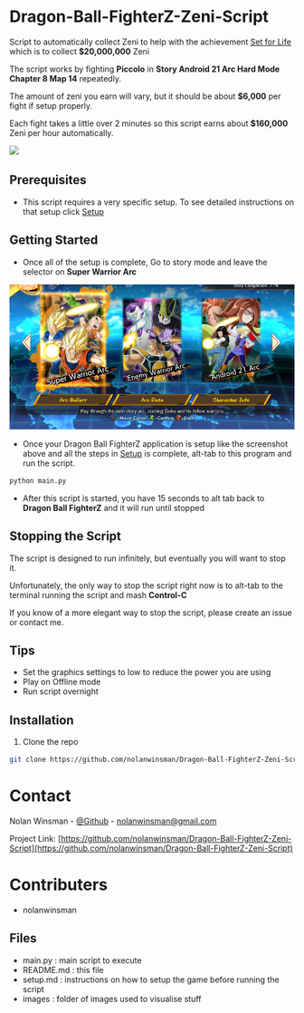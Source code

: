 # Dragon-Ball-FighterZ-Zeni-Script

Script to automatically collect Zeni to help with the achievement [Set for Life](https://www.trueachievements.com/a246977/set-for-life-achievement) which is to collect <b>$20,000,000</b> Zeni

The script works by fighting <b>Piccolo</b> in <b>Story Android 21 Arc Hard Mode Chapter 8 Map 14</b> repeatedly.

The amount of zeni you earn will vary, but it should be about <b>$6,000</b> per fight if setup properly.

Each fight takes a little over 2 minutes so this script earns about <b>$160,000</b> Zeni per hour automatically.

![](images/example.gif)

## Prerequisites

- This script requires a very specific setup. To see detailed instructions on that setup click [Setup](setup.md)

## Getting Started

- Once all of the setup is complete, Go to story mode and leave the selector on <b>Super Warrior Arc</b>

![](images/super_warrior_arc.png)

- Once your Dragon Ball FighterZ application is setup like the screenshot above and all the steps in [Setup](setup.md) is complete, alt-tab to this program and run the script.
```sh
python main.py
```
- After this script is started, you have 15 seconds to alt tab back to <b>Dragon Ball FighterZ</b> and it will run until stopped


## Stopping the Script

The script is designed to run infinitely, but eventually you will want to stop it.

Unfortunately, the only way to stop the script right now is to alt-tab to the terminal running the script and mash <b>Control-C</b>

If you know of a more elegant way to stop the script, please create an issue or contact me.

## Tips

- Set the graphics settings to low to reduce the power you are using
- Play on Offline mode
- Run script overnight

## Installation

1. Clone the repo
```sh
git clone https://github.com/nolanwinsman/Dragon-Ball-FighterZ-Zeni-Script.git
```

# Contact

Nolan Winsman - [@Github](https://github.com/nolanwinsman) - nolanwinsman@gmail.com

Project Link: [https://github.com/nolanwinsman/Dragon-Ball-FighterZ-Zeni-Script](https://github.com/nolanwinsman/Dragon-Ball-FighterZ-Zeni-Script)

# Contributers
- nolanwinsman

## Files

- main.py   : main script to execute
- README.md : this file
- setup.md  : instructions on how to setup the game before running the script
- images    : folder of images used to visualise stuff
